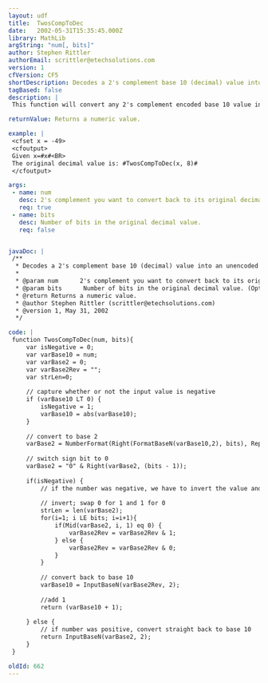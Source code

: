 ```yaml
---
layout: udf
title:  TwosCompToDec
date:   2002-05-31T15:35:45.000Z
library: MathLib
argString: "num[, bits]"
author: Stephen Rittler
authorEmail: scrittler@etechsolutions.com
version: 1
cfVersion: CF5
shortDescription: Decodes a 2's complement base 10 (decimal) value into an unencoded base 10 value.
tagBased: false
description: |
 This function will convert any 2's complement encoded base 10 value into an unencoded base 10 value, provided you specify the value and the number of bits the decimal value originally represented.

returnValue: Returns a numeric value.

example: |
 <cfset x = -49>
 <cfoutput>
 Given x=#x#<BR>
 The original decimal value is: #TwosCompToDec(x, 8)#
 </cfoutput>

args:
 - name: num
   desc: 2's complement you want to convert back to its original decimal value..
   req: true
 - name: bits
   desc: Number of bits in the original decimal value.
   req: false


javaDoc: |
 /**
  * Decodes a 2's complement base 10 (decimal) value into an unencoded base 10 value.
  * 
  * @param num      2's complement you want to convert back to its original decimal value.. (Required)
  * @param bits      Number of bits in the original decimal value. (Optional)
  * @return Returns a numeric value. 
  * @author Stephen Rittler (scrittler@etechsolutions.com) 
  * @version 1, May 31, 2002 
  */

code: |
 function TwosCompToDec(num, bits){
     var isNegative = 0;
     var varBase10 = num;
     var varBase2 = 0;
     var varBase2Rev = "";  
     var strLen=0;
   
     // capture whether or not the input value is negative
     if (varBase10 LT 0) {
         isNegative = 1;
         varBase10 = abs(varBase10);
     }
     
     // convert to base 2
     varBase2 = NumberFormat(Right(FormatBaseN(varBase10,2), bits), RepeatString("0", bits));
     
     // switch sign bit to 0
     varBase2 = "0" & Right(varBase2, (bits - 1));
 
     if(isNegative) {
         // if the number was negative, we have to invert the value and add one
         
         // invert; swap 0 for 1 and 1 for 0
         strLen = len(varBase2);
         for(i=1; i LE bits; i=i+1){
             if(Mid(varBase2, i, 1) eq 0) {
                 varBase2Rev = varBase2Rev & 1;
             } else {
                 varBase2Rev = varBase2Rev & 0;
             }
         }
 
         // convert back to base 10
         varBase10 = InputBaseN(varBase2Rev, 2);
         
         //add 1
         return (varBase10 + 1);
 
     } else {
         // if number was positive, convert straight back to base 10
         return InputBaseN(varBase2, 2);
     }
 }

oldId: 662
---
```


